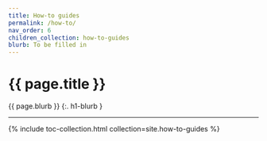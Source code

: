 ```yaml
---
title: How-to guides
permalink: /how-to/
nav_order: 6
children_collection: how-to-guides
blurb: To be filled in
---
```


# {{ page.title }}

{{ page.blurb }}
{:. h1-blurb }

---

{% include toc-collection.html collection=site.how-to-guides %}
